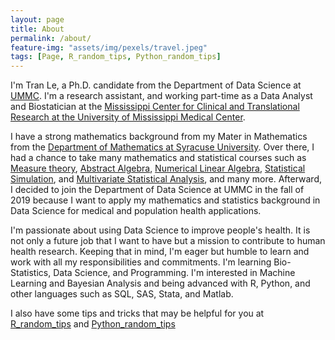 ```yaml
---
layout: page
title: About
permalink: /about/
feature-img: "assets/img/pexels/travel.jpeg"
tags: [Page, R_random_tips, Python_random_tips]
---
```


I'm Tran Le, a Ph.D. candidate from the Department of Data Science at [UMMC](https://www.umc.edu/SoPH/Departments-and-Faculty/Data-Science/Department-of-Data-Science-Home.html). I'm a research assistant, and working part-time as a Data Analyst and Biostatician at the [Mississippi Center for Clinical and Translational Research at the University of Mississippi Medical Center](https://www.umc.edu/Research/Centers-and-Institutes/External-Designation-Centers/Mississippi-Center-for-Clinical-and-Translational-Research/Mississippi-Center-for-Clinical-and-Translational-Research-Home.html).

I have a strong mathematics background from my Mater in Mathematics from the [Department of Mathematics at Syracuse University](https://thecollege.syr.edu/mathematics/). Over there, I had a chance to take many mathematics and statistical courses such as [Measure theory](https://www.maa.org/press/maa-reviews/principles-of-mathematical-analysis), [Abstract Algebra](https://www.maa.org/press/maa-reviews/abstract-algebra), [Numerical Linear Algebra](https://books.google.com/books/about/Numerical_Linear_Algebra.html?id=JaPtxOytY7kC), [Statistical Simulation](https://www.amazon.com/Simulation-Sheldon-M-Ross/dp/0124158250/ref=pd_lpo_1?pd_rd_i=0124158250&psc=1), and [Multivariate Statistical Analysis](https://books.google.com/books/about/An_Introduction_to_Multivariate_Statisti.html?id=Cmm9QgAACAAJ), and many more. Afterward, I decided to join the Department of Data Science at UMMC in the fall of 2019 because I want to apply my mathematics and statistics background in Data Science for medical and population health applications.

I'm passionate about using Data Science to improve people's health. It is not only a future job that I want to have but a mission to contribute to human health research. Keeping that in mind, I'm eager but humble to learn and work with all my responsibilities and commitments. I'm learning Bio-Statistics, Data Science, and Programming. I'm interested in Machine Learning and Bayesian Analysis and being advanced with R, Python, and other languages such as SQL, SAS, Stata, and Matlab.

I also have some tips and tricks that may be helpful for you at [R_random_tips](https://tranktle.github.io/r-random-tricks/github-cheatsheet.html) and [Python_random_tips](https://github.com/tranktle/random_python_tricks)



